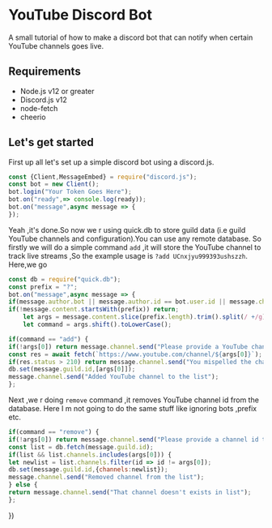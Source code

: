 # YouTube Discord Bot
A small tutorial of how to make a discord bot that can notify when certain YouTube channels goes live.

## Requirements
- Node.js v12 or greater
- Discord.js v12
- node-fetch
- cheerio


## Let's get started 
First up all let's set up a simple discord bot using a discord.js.
```js
const {Client,MessageEmbed} = require("discord.js");
const bot = new Client();
bot.login("Your Token Goes Here");
bot.on("ready",=> console.log(ready));
bot.on("message",async message => {
});
```
Yeah ,it's done.So now we r using quick.db to store guild data (i.e guild YouTube channels and configuration).You can use any remote database.
So firstly we will do a simple command `add` ,it will store the YouTube channel to track live streams ,So the example usage is `?add UCnxjyu999393ushszzh`.
Here,we go
```js
const db = require("quick.db");
const prefix = "?";
bot.on("message",async message => {
if(message.author.bot || message.author.id == bot.user.id || message.channel.type == "dm") return;
if(!message.content.startsWith(prefix)) return;
    let args = message.content.slice(prefix.length).trim().split(/ +/g);
    let command = args.shift().toLowerCase();

if(command == "add") {
if(!args[0]) return message.channel.send("Please provide a YouTube channel id");
const res = await fetch(`https://www.youtube.com/channel/${args[0]}`);
if(res.status > 210) return message.channel.send("You mispelled the channel id, check the id once again.");
db.set(message.guild.id,[args[0]]);
message.channel.send("Added YouTube channel to the list");
};
```
Next ,we r doing `remove` command ,it removes YouTube channel id from the database.
Here I m not going to do the same stuff like ignoring bots ,prefix etc.
```js
if(command == "remove") {
if(!args[0]) return message.channel.send("Please provide a channel id to remove");
const list = db.fetch(message.guild.id);
if(list && list.channels.includes(args[0])) {
let newlist = list.channels.filter(id => id != args[0]);
db.set(message.guild.id,{channels:newlist});
message.channel.send("Removed channel from the list");
} else {
return message.channel.send("That channel doesn't exists in list");
};
```
})
